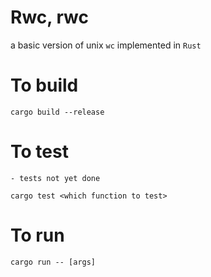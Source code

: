 # Rwc, rwc

a basic version of unix `wc` implemented in `Rust` 

To build
===========
`cargo build --release`

To test
===========
    - tests not yet done
`cargo test <which function to test>`

To run
============
`cargo run -- [args]`

